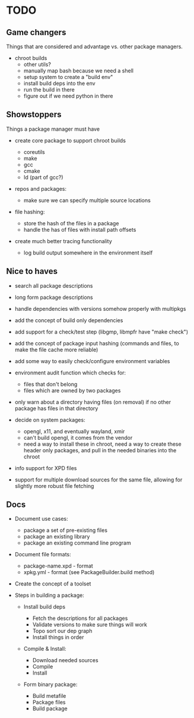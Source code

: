 TODO
=====

Game changers
--------------

Things that are considered and advantage vs. other package managers.

 - chroot builds
   - other utils?
   - manually map bash because we need a shell
   - setup system to create a "build env"
   - install build deps into the env
   - run the build in there
   - figure out if we need python in there


Showstoppers
-------------

Things a package manager must have

 - create core package to support chroot builds
   - coreutils
   - make
   - gcc
   - cmake
   - ld (part of gcc?)

 - repos and packages:
   - make sure we can specify multiple source locations

 - file hashing:
   - store the hash of the files in a package
   - handle the has of files with install path offsets

 - create much better tracing functionality
   - log build output somewhere in the environment itself


Nice to haves
--------------

 - search all package descriptions

 - long form package descriptions

 - handle dependencies with versions somehow properly with multipkgs

 - add the concept of build only dependencies

 - add support for a check/test step (libgmp, libmpfr have "make check")

 - add the concept of package input hashing (commands and files, to make
   the file cache more reliable)

 - add some way to easily check/configure environment variables

 - environment audit function which checks for:
   - files that don't belong
   - files which are owned by two packages

 - only warn about a directory having files (on removal) if no other
   package has files in that directory

 - decide on system packages:
   - opengl, x11, and eventually wayland, xmir
   - can't build opengl, it comes from the vendor
   - need a way to install these in chroot, need a way to create these
     header only packages, and pull in the needed binaries into the
     chroot

 - info support for XPD files

 - support for multiple download sources for the same file, allowing for
   slightly more robust file fetching

Docs
------

 - Document use cases:
   - package a set of pre-existing files
   - package an existing library
   - package an existing command line program

 - Document file formats:
   - package-name.xpd - format
   - xpkg.yml - format (see PackageBuilder.build method)

 - Create the concept of a toolset

 - Steps in building a package:
   - Install build deps
     - Fetch the descriptions for all packages
     - Validate versions to make sure things will work
     - Topo sort our dep graph
     - Install things in order

   - Compile & Install:
     - Download needed sources
     - Compile
     - Install

   - Form binary package:
     - Build metafile
     - Package files
     - Build package
